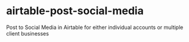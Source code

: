 # airtable-post-social-media
Post to Social Media in Airtable for either individual accounts or multiple client businesses
